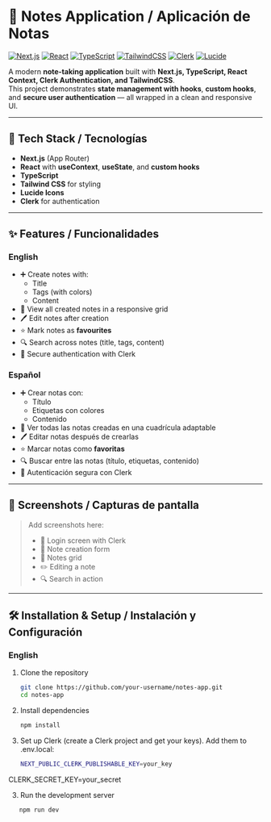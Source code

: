 # 📝 Notes Application / Aplicación de Notas

[![Next.js](https://img.shields.io/badge/Next.js-000000?style=for-the-badge&logo=nextdotjs&logoColor=white)](https://nextjs.org/)
[![React](https://img.shields.io/badge/React-20232A?style=for-the-badge&logo=react&logoColor=61DAFB)](https://react.dev/)
[![TypeScript](https://img.shields.io/badge/TypeScript-3178C6?style=for-the-badge&logo=typescript&logoColor=white)](https://www.typescriptlang.org/)
[![TailwindCSS](https://img.shields.io/badge/TailwindCSS-38B2AC?style=for-the-badge&logo=tailwind-css&logoColor=white)](https://tailwindcss.com/)
[![Clerk](https://img.shields.io/badge/Auth-Clerk-blueviolet?style=for-the-badge&logo=clerk&logoColor=white)](https://clerk.com/)
[![Lucide](https://img.shields.io/badge/Icons-LuCide-000000?style=for-the-badge&logo=lucide&logoColor=white)](https://lucide.dev/)

A modern **note-taking application** built with **Next.js, TypeScript, React Context, Clerk Authentication, and TailwindCSS**.  
This project demonstrates **state management with hooks**, **custom hooks**, and **secure user authentication** — all wrapped in a clean and responsive UI.

---

## 🚀 Tech Stack / Tecnologías

- **Next.js** (App Router)
- **React** with **useContext**, **useState**, and **custom hooks**
- **TypeScript**
- **Tailwind CSS** for styling
- **Lucide Icons**
- **Clerk** for authentication

---

## ✨ Features / Funcionalidades

### English
- ➕ Create notes with:
  - Title
  - Tags (with colors)
  - Content
- 📂 View all created notes in a responsive grid
- 🖊️ Edit notes after creation
- ⭐ Mark notes as **favourites**
- 🔍 Search across notes (title, tags, content)
- 🔑 Secure authentication with Clerk

### Español
- ➕ Crear notas con:
  - Título
  - Etiquetas con colores
  - Contenido
- 📂 Ver todas las notas creadas en una cuadrícula adaptable
- 🖊️ Editar notas después de crearlas
- ⭐ Marcar notas como **favoritas**
- 🔍 Buscar entre las notas (título, etiquetas, contenido)
- 🔑 Autenticación segura con Clerk

---

## 📸 Screenshots / Capturas de pantalla

> Add screenshots here:  
> - 🔑 Login screen with Clerk  
> - 📝 Note creation form  
> - 📂 Notes grid  
> - ✏️ Editing a note  
> - 🔍 Search in action  

---

## 🛠️ Installation & Setup / Instalación y Configuración

### English
1. Clone the repository  
   ```bash
   git clone https://github.com/your-username/notes-app.git
   cd notes-app

2. Install dependencies 
   ```bash
   npm install

2. Set up Clerk (create a Clerk project and get your keys). Add them to .env.local: 
   ```bash
   NEXT_PUBLIC_CLERK_PUBLISHABLE_KEY=your_key
  CLERK_SECRET_KEY=your_secret

3. Run the development server
```bash
   npm run dev


  
  
